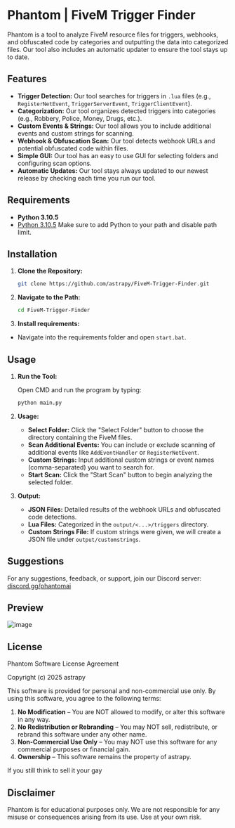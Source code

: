# Phantom | FiveM Trigger Finder

Phantom is a tool to analyze FiveM resource files for triggers, webhooks, and obfuscated code by categories and outputting the data into categorized files. Our tool also includes an automatic updater to ensure the tool stays up to date.

## Features

- **Trigger Detection:** Our tool searches for triggers in `.lua` files (e.g., `RegisterNetEvent`, `TriggerServerEvent`, `TriggerClientEvent`).
- **Categorization:** Our tool organizes detected triggers into categories (e.g., Robbery, Police, Money, Drugs, etc.).
- **Custom Events & Strings:** Our tool allows you to include additional events and custom strings for scanning.
- **Webhook & Obfuscation Scan:** Our tool detects webhook URLs and potential obfuscated code within files.
- **Simple GUI:** Our tool has an easy to use GUI for selecting folders and configuring scan options.
- **Automatic Updates:** Our tool stays always updated to our newest release by checking each time you run our tool.

## Requirements

- **Python 3.10.5**
- [Python 3.10.5](https://www.python.org/downloads/release/python-3105/)
  Make sure to add Python to your path and disable path limit.
  
## Installation

1. **Clone the Repository:**

   ```bash
   git clone https://github.com/astrapy/FiveM-Trigger-Finder.git
   ```

2. **Navigate to the Path:**

   ```bash
   cd FiveM-Trigger-Finder
   ```

3. **Install requirements:**
- Navigate into the requirements folder and open `start.bat`.

## Usage

1. **Run the Tool:**

   Open CMD and run the program by typing:

   ```bash
   python main.py
   ```

2. **Usage:**

   - **Select Folder:** Click the "Select Folder" button to choose the directory containing the FiveM files.
   - **Scan Additional Events:** You can include or exclude scanning of additional events like `AddEventHandler` or `RegisterNetEvent`.
   - **Custom Strings:** Input additional custom strings or event names (comma-separated) you want to search for.
   - **Start Scan:** Click the "Start Scan" button to begin analyzing the selected folder.

3. **Output:**
   
   - **JSON Files:** Detailed results of the webhook URLs and obfuscated code detections.
   - **Lua Files:** Categorized in the `output/<...>/triggers` directory.
   - **Custom Strings File:** If custom strings were given, we will create a JSON file under `output/customstrings`.

## Suggestions

For any suggestions, feedback, or support, join our Discord server: [discord.gg/phantomai](https://discord.gg/phantomai)

## Preview
![image](https://cdn.discordapp.com/attachments/1349281052585365596/1349390251679809627/image.png?ex=67d2ed1a&is=67d19b9a&hm=f9d87abaf6baeea5f65b552561e125f4c955efd6def1da36dd3d85e2b2f821a0&)

## License

Phantom Software License Agreement

Copyright (c) 2025 astrapy

This software is provided for personal and non-commercial use only. By using this software, you agree to the following terms:

1. **No Modification** – You are NOT allowed to modify, or alter this software in any way.
2. **No Redistribution or Rebranding** – You may NOT sell, redistribute, or rebrand this software under any other name.
3. **Non-Commercial Use Only** – You may NOT use this software for any commercial purposes or financial gain.
4. **Ownership** – This software remains the property of astrapy.
   
If you still think to sell it your gay

## Disclaimer

Phantom is for educational purposes only. We are not responsible for any misuse or consequences arising from its use. Use at your own risk.
